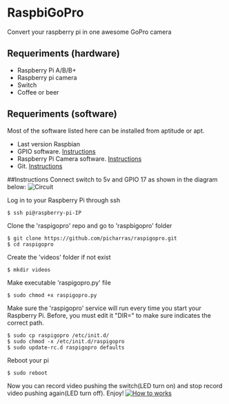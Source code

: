 RaspbiGoPro
===========

Convert your raspberry pi in one awesome GoPro camera

## Requeriments (hardware)
- Raspberry Pi A/B/B+
- Raspberry pi camera
- Switch
- Coffee or beer

## Requeriments (software)
Most of the software listed here can be installed from aptitude or apt.
- Last version Raspbian
- GPIO software. [Instructions](http://raspberrypi.stackexchange.com/questions/8220/how-to-correctly-install-the-python-rpi-gpio-library)
- Raspberry Pi Camera software. [Instructions](http://www.raspberrypi.org/learning/python-picamera-setup/)
- Git. [Instructions](http://git-scm.com/)

##Instructions
Connect switch to 5v and GPIO 17 as shown in the diagram below:
![Circuit](https://dl.dropboxusercontent.com/u/978896/raspberrypi-switch.png)

Log in to your Raspberry Pi through ssh
``` shell
$ ssh pi@raspberry-pi-IP
```

Clone the 'raspigopro' repo and go to 'raspbigopro' folder
``` shell
$ git clone https://github.com/picharras/raspigopro.git
$ cd raspigopro
```
Create the 'videos' folder if not exist
``` shell
$ mkdir videos
```

Make executable 'raspigopro.py' file
``` shell
$ sudo chmod +x raspigopro.py
```
Make sure the 'raspigopro' service will run every time you start your Raspberry Pi. Before, you must edit it "DIR=" to make sure indicates the correct path.
``` shell
$ sudo cp raspigopro /etc/init.d/
$ sudo chmod -x /etc/init.d/raspigopro
$ sudo update-rc.d raspigopro defaults
```

Reboot your pi
``` shell
$ sudo reboot
```
Now you can record video pushing the switch(LED turn on) and stop record video pushing again(LED turn off). Enjoy!
[![How to works](http://img.youtube.com/vi/T-D1KVIuvjA/0.jpg)](http://www.youtube.com/watch?v=T-D1KVIuvjA)
